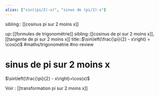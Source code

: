 ```yaml
---
alias: ["sin((pi/2)-x)", "sinus de (pi/2)-x"]
---
```

sibling:: [[cosinus pi sur 2 moins x]]

up::[[formules de trigonométrie]]
sibling::[[cosinus de pi sur 2 moins x]], [[tangente de pi sur 2 moins x]]
title::$\sin\left(\frac{\pi}{2} - x\right) = \cos(x)$
#maths/trigonométrie #no-review 
# sinus de pi sur 2 moins x

$\sin\left(\frac{\pi}{2} - x\right)=\cos(x)$

Voir : [[transformation pi sur 2 moins x]]